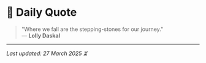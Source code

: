 # 📜 Daily Quote

> "Where we fall are the stepping-stones for our journey."  
> — **Lolly Daskal**

---

_Last updated: 27 March 2025 ⏳_
